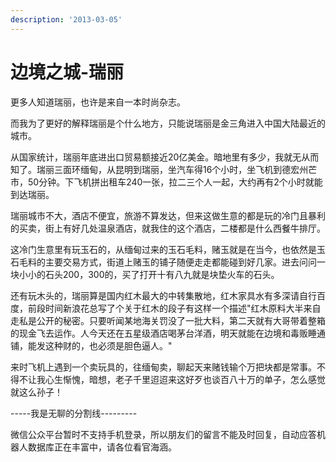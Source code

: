 ```yaml
---
description: '2013-03-05'
---
```


# 边境之城-瑞丽

更多人知道瑞丽，也许是来自一本时尚杂志。

而我为了更好的解释瑞丽是个什么地方，只能说瑞丽是金三角进入中国大陆最近的城市。

从国家统计，瑞丽年底进出口贸易额接近20亿美金。暗地里有多少，我就无从而知了。瑞丽三面环缅甸，从昆明到瑞丽，坐汽车得16个小时，坐飞机到德宏州芒市，50分钟。下飞机拼出租车240一张，拉二三个人一起，大约再有2个小时就能到达瑞丽。

瑞丽城市不大，酒店不便宜，旅游不算发达，但来这做生意的都是玩的冷门且暴利的买卖，街上有好几处温泉酒店，就我住的这个酒店，二楼都是什么西餐牛排厅。

这冷门生意里有玩玉石的，从缅甸过来的玉石毛料，赌玉就是在当今，也依然是玉石毛料的主要交易方式，街道上赌玉的铺子随便走走都能碰到好几家。进去问问一块小小的石头200，300的，买了打开十有八九就是块垫火车的石头。

还有玩木头的，瑞丽算是国内红木最大的中转集散地，红木家具水有多深请自行百度，前段时间新浪花总写了个关于红木的段子有这样一个描述"红木原料大半来自走私是公开的秘密。只要听闻某地海关罚没了一批大料，第二天就有大哥带着整箱的现金飞去运作。人今天还在五星级酒店喝茅台洋酒，明天就能在边境和毒贩睡通铺，能发这种财的，也必须是胆色逼人。"  


来时飞机上遇到一个卖玩具的，往缅甸卖，聊起天来赌钱输个万把块都是常事。不得不让我心生惭愧，暗想，老子千里迢迢来这好歹也谈百八十万的单子，怎么感觉就这么孙子！

-----我是无聊的分割线---------

微信公众平台暂时不支持手机登录，所以朋友们的留言不能及时回复，自动应答机器人数据库正在丰富中，请各位看官海涵。

